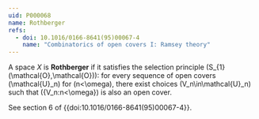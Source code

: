 ```yaml
---
uid: P000068
name: Rothberger
refs:
  - doi: 10.1016/0166-8641(95)00067-4
    name: "Combinatorics of open covers I: Ramsey theory"
---
```

A space $X$ is **Rothberger** if it satisfies the selection principle
\(S_{1}(\mathcal{O},\mathcal{O})\): for every sequence of open covers
\(\mathcal{U}_n\) for \(n<\omega\), there exist choices
\(V_n\in\mathcal{U}_n\) such that \(\{V_n:n<\omega\}\) is
also an open cover.

See section 6 of {{doi:10.1016/0166-8641(95)00067-4}}.

